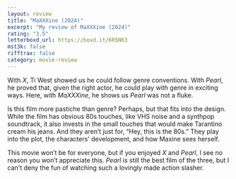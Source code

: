 ```yaml
---
layout: review
title: "MaXXXine (2024)"
excerpt: "My review of MaXXXine (2024)"
rating: "3.5"
letterboxd_url: https://boxd.it/6R5NK3
mst3k: false
rifftrax: false
category: movie-review
---
```


With <i>X</i>, Ti West showed us he could follow genre conventions. With <i>Pearl</i>, he proved that, given the right actor, he could play with genre in exciting ways. Here, with <i>MaXXXine</i>, he shows us <i>Pearl</i> was not a fluke.

Is this film more pastiche than genre? Perhaps, but that fits into the design. While the film has obvious 80s touches, like VHS noise and a synthpop soundtrack, it also invests in the small touches that would make Tarantino cream his jeans. And they aren’t just for, “Hey, this is the 80s.” They play into the plot, the characters' development, and how Maxine sees herself.

This movie won’t be for everyone, but if you enjoyed <i>X</i> and <i>Pearl</i>, I see no reason you won’t appreciate this. <i>Pearl</i> is still the best film of the three, but I can't deny the fun of watching such a lovingly made action slasher.
